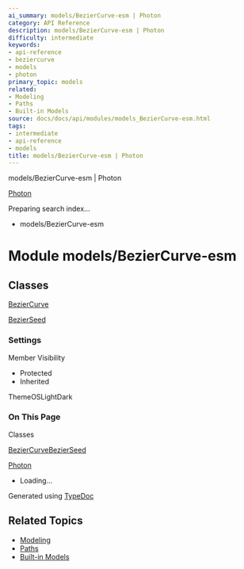 ```yaml
---
ai_summary: models/BezierCurve-esm | Photon
category: API Reference
description: models/BezierCurve-esm | Photon
difficulty: intermediate
keywords:
- api-reference
- beziercurve
- models
- photon
primary_topic: models
related:
- Modeling
- Paths
- Built-in Models
source: docs/docs/api/modules/models_BezierCurve-esm.html
tags:
- intermediate
- api-reference
- models
title: models/BezierCurve-esm | Photon
---
```

models/BezierCurve-esm | Photon

[Photon](../index.md)




Preparing search index...

* models/BezierCurve-esm

# Module models/BezierCurve-esm

## Classes

[BezierCurve](../classes/models_BezierCurve-esm.BezierCurve.md)


[BezierSeed](../classes/models_BezierCurve-esm.BezierSeed.md)

### Settings

Member Visibility

* Protected
* Inherited

ThemeOSLightDark

### On This Page

Classes

[BezierCurve](#beziercurve)[BezierSeed](#bezierseed)

[Photon](../index.md)

* Loading...

Generated using [TypeDoc](https://typedoc.org/)

## Related Topics

- [Modeling](../index.md)
- [Paths](../index.md)
- [Built-in Models](../index.md)
